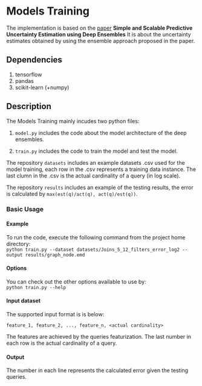 # Models Training

The implementation is based on the [paper](https://arxiv.org/pdf/1612.01474v1.pdf) **Simple and Scalable Predictive Uncertainty Estimation using Deep Ensembles** It is about the uncertainty estimates obtained by using the ensemble approach proposed in the paper. 

## Dependencies
1. tensorflow
2. pandas
3. scikit-learn (+numpy)

## Description

The Models Training mainly incudes two python files:
      
1) `model.py` includes the code about the model architecture of the deep ensembles.
      
2) `train.py` includes the code to train the model and test the model.

The repository `datasets` includes an example datasets .csv used for the model training, each row in the .csv represents a training data instance.
The last clumn in the .csv is the actual cardinality of a query (in log scale).

The repository `results` includes an example of the testing results, the error is calculated by `max(est(q)/act(q), act(q)/est(q))`.


### Basic Usage

#### Example
To run the code, execute the following command from the project home directory:<br/>
	``python train.py --dataset datasets/Joins_5_12_filters_error_log2 --output results/graph_node.emd``

#### Options
You can check out the other options available to use by:<br/>
	``python train.py --help``

#### Input dataset
The supported input format is is below:

	feature_1, feature_2, ..., feature_n, <actual cardinality>
		
The features are achieved by the queries featurization. The last number in each row is the actual cardinality of a query.

#### Output
The number in each line represents the calculated error given the testing queries.
